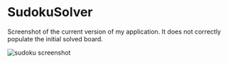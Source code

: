 # SudokuSolver

Screenshot of the current version of my application. It does not correctly populate the initial solved board.

![sudoku screenshot](https://raw.githubusercontent.com/pavolmarak/SudokuSolver/master/path/to/img.png)
